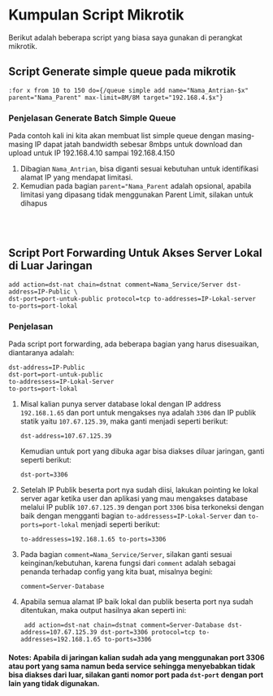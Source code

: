 # Kumpulan Script Mikrotik
Berikut adalah beberapa script yang biasa saya gunakan di perangkat mikrotik.



## Script Generate simple queue pada mikrotik

    :for x from 10 to 150 do={/queue simple add name="Nama_Antrian-$x" parent="Nama_Parent" max-limit=8M/8M target="192.168.4.$x"}


### Penjelasan Generate Batch Simple Queue
Pada contoh kali ini kita akan membuat list simple queue dengan masing-masing IP dapat jatah bandwidth sebesar 8mbps untuk download dan upload untuk IP 192.168.4.10 sampai 192.168.4.150

1. Dibagian `Nama_Antrian`, bisa diganti sesuai kebutuhan untuk identifikasi alamat IP yang mendapat limitasi.
2. Kemudian pada bagian `parent="Nama_Parent` adalah opsional, apabila limitasi yang dipasang tidak menggunakan Parent Limit, silakan untuk dihapus
</br>
</br>

## Script Port Forwarding Untuk Akses Server Lokal di Luar Jaringan

    add action=dst-nat chain=dstnat comment=Nama_Service/Server dst-address=IP-Public \
    dst-port=port-untuk-public protocol=tcp to-addresses=IP-Lokal-server to-ports=port-lokal

### Penjelasan 
Pada script port forwarding, ada beberapa bagian yang harus disesuaikan, diantaranya adalah:

    dst-address=IP-Public
    dst-port=port-untuk-public
    to-addressess=IP-Lokal-Server
    to-ports=port-lokal

 1. Misal kalian punya server database lokal dengan IP address `192.168.1.65` dan port untuk mengakses nya adalah `3306` dan IP publik statik yaitu `107.67.125.39`, maka ganti menjadi seperti berikut:

    `dst-address=107.67.125.39`

    Kemudian untuk port yang dibuka agar bisa diakses diluar jaringan, ganti seperti berikut:

    `dst-port=3306`




2. Setelah IP Publik beserta port nya sudah diisi, lakukan pointing ke lokal server agar ketika user dan aplikasi yang mau mengakses database melalui IP publik `107.67.125.39` dengan port `3306` bisa terkoneksi dengan baik dengan mengganti bagian `to-addressess=IP-Lokal-Server` dan `to-ports=port-lokal` menjadi seperti berikut:

    `to-addressess=192.168.1.65
to-ports=3306`

3. Pada bagian `comment=Nama_Service/Server`, silakan ganti sesuai keinginan/kebutuhan, karena fungsi dari `comment` adalah sebagai penanda terhadap config yang kita buat, misalnya begini:
   
    `comment=Server-Database`

4. Apabila semua alamat IP baik lokal dan publik beserta port nya sudah ditentukan, maka output hasilnya akan seperti ini:

        add action=dst-nat chain=dstnat comment=Server-Database dst-address=107.67.125.39 dst-port=3306 protocol=tcp to-addresses=192.168.1.65 to-ports=3306

#### Notes: Apabila di jaringan kalian sudah ada yang menggunakan port 3306 atau port yang sama namun beda service sehingga menyebabkan tidak bisa diakses dari luar, silakan ganti nomor port pada `dst-port` dengan port lain yang tidak digunakan.

